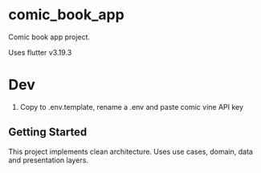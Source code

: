 # comic_book_app

Comic book app project.

Uses flutter v3.19.3

# Dev
1. Copy to .env.template, rename a .env and paste comic vine API key

## Getting Started

This project implements clean architecture. Uses use cases, domain, data and presentation layers.
